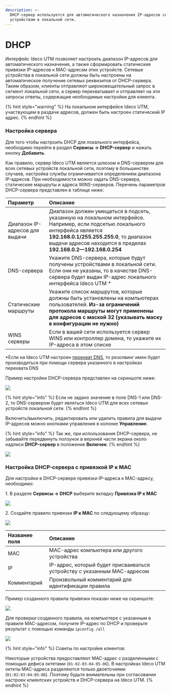 ```yaml
---
description: >-
  DHCP-сервер используется для автоматического назначения IP-адресов сетевым
  устройствам в локальной сети.
---
```


# DHCP

Интерфейс Ideco UTM позволяет настроить диапазон IP-адресов для автоматического назначения, а также сформировать статические привязки IP-адресов к MAC-адресам этих устройств. Сетевые устройства в локальной сети должны быть настроены на автоматическое получение сетевых реквизитов от DHCP-сервера. Таким образом, клиенты отправляют широковещательный запрос в сегмент локальной сети, а сервер перехватывает и отправляет на эти запросы ответы, содержащие необходимые настройки для клиента.

{% hint style="warning" %}
На локальном интерфейсе Ideco UTM, участвующем в раздаче адресов, должен быть настроен статический IP адрес.
{% endhint %}

### Настройка сервера

Для того чтобы настроить DHCP для локального интерфейса, необходимо перейти в раздел **Сервисы -> DHCP-сервер** и нажать кнопку **Добавить**.

Как правило, сервер Ideco UTM является шлюзом и DNS-сервером для всех сетевых устройств локальной сети, поэтому в большинстве случаев, настройка службы ограничивается определением диапазона IP-адресов. При необходимости можно задать DNS-сервера, статические маршруты и адреса WINS-серверов. Перечень параметров DHCP-сервера представлен в таблице ниже:

| Параметр         | Описание                  |
| :------------------------ | :------------------------------------------------------------------------------- |
| Диапазон IP-адресов для выдачи | Диапазон должен умещаться в подсеть, указанную на локальном интерфейсе. Например, если подсетью локального интерфейса является **192.168.0.1/255.255.255.0**, то диапазон выдачи адресов находится в пределах **192.168.0.2—192.168.0.254** |
| DNS-сервера        | Укажите DNS-сервера, которые будут получены устройствами в локальной сети. Если они не указаны, то в качестве DNS-сервера будет выдан IP-адрес локального интерфейса Ideco UTM * |
| Статические маршруты | Укажите список маршрутов, которые должны быть установлены на компьютерах пользователей. **Из-за ограничений протокола маршруты могут применены для адресов с маской 32 (указывать маску в конфигурации не нужно)**       |
| WINS серверы     | Если в вашей сети используется сервер WINS или контроллер домена, то укажите их IP-адреса в этом списке        |

*Если на Ideco UTM настроен [перехват DNS](dns.md#perekhvat-dns-zaprosov), то резолвинг имен будет производиться при помощи сервера указанного в настройках перехвата DNS

Пример настройки DHCP-сервера представлен на скриншоте ниже:

![](/.gitbook/assets/dhcp-example.png)

{% hint style="info" %}
Если не задано значение в поле DNS-1 или DNS-2, то DNS-сервером будет являться Ideco UTM для всех сетевых устройств локальной сети.
{% endhint %}

Включить/выключить, редактировать или удалить правила для выдачи IP-адресов можно кнопками управления в колонке **Управление**.

{% hint style="info" %}
Так же, при использования DHCP-сервера, не забывайте передвинуть ползунок в верхней части экрана около надписи **DHCP-сервер** в положение **Включен**.
{% endhint %}

![](/.gitbook/assets/dhcp-on.gif)


### Настройка DHCP-сервера с привязкой IP к MAC

Для настройки в DHCP-сервере привязки IP-адреса к MAC-адресу, необходимо:

1\. В разделе **Сервисы -> DHCP** выберите вкладку **Привязка IP к MAC**

![](/.gitbook/assets/dhcp-binding-creating-rule.png)

2\. Создайте правило привязки **IP к MAC** по следующему образцу:

![](/.gitbook/assets/dhcp-binding-rule.png)

| Название поля | Описание                                                    |
| :------------- | :----------------------------------------------------------- |
| MAC           | MAC-адрес компьютера или другого устройства                         |
| IP            | IP-адрес, который будет присваиваться устройству с указанным MAC-адресом |
| Комментарий   | Произвольный комментарий для идентификации правила          |

Пример созданного правила привязки показан ниже на скриншоте:

![](/.gitbook/assets/dhcp-binding-ready-rule.png)

Для проверки созданного правила, на компьютере с указанным в правиле MAC-адресом, получите IP-адрес по DHCP и проверьте результат с помощью команды `ipconfig /all`

![](/.gitbook/assets/dhcp-binding-result.png)

{% hint style="info" %}
Советы по настройке клиентов:

Некоторые устройства предоставляют MAC-адрес с разделенными с помощью дефиса октетами (`01-02-03-04-05-06`). В настройках Ideco UTM октеты MAC-адреса разделяются только двоеточиями (`01:02:03:04:05:06`). Поэтому будьте внимательны при согласовании настроек клиентских устройств и DHCP-сервера на Ideco UTM.
{% endhint %}
